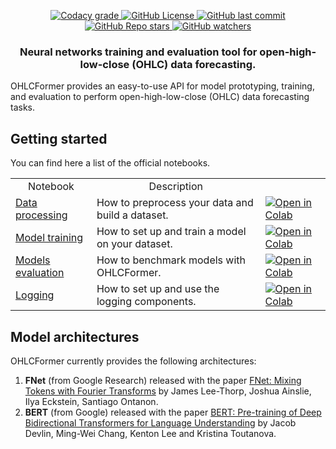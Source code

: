 <p align="center">
    <a href="#">
        <img alt="Codacy grade" src="https://app.codacy.com/project/badge/Grade/c91af6e4013a4adba31c2a3c23b102a0">
    </a>
    <a href="#">
        <img alt="GitHub License" src="https://img.shields.io/github/license/niksyromyatnikov/OHLCFormer">
    </a>
    <a href="#">
       <img alt="GitHub last commit" src="https://img.shields.io/github/last-commit/niksyromyatnikov/OHLCFormer">
    </a>
    <a href="#">
        <img alt="GitHub Repo stars" src="https://img.shields.io/github/stars/niksyromyatnikov/OHLCFormer?style=social">
    </a>
    <a href="#">
       <img alt="GitHub watchers" src="https://img.shields.io/github/watchers/niksyromyatnikov/OHLCFormer?style=social">
    </a>
</p>

<h3 align="center">
    <p>Neural networks training and evaluation tool for open-high-low-close (OHLC) data forecasting.</p>
</h3>
OHLCFormer provides an easy-to-use API for model prototyping, training, and evaluation to perform open-high-low-close (OHLC) data forecasting tasks.

## Getting started
You can find here a list of the official notebooks.

<table>
  <tr>
    <td style="text-align: center;">Notebook</td>
    <td style="text-align: center;">Description</td>
    <td></td>
  </tr>
  <tr>
    <td><a href="https://github.com/niksyromyatnikov/OHLCFormer/blob/master/examples/notebooks/data_processing.ipynb">Data processing</a></td>
    <td>How to preprocess your data and build a dataset.</td>
    <td><a href="https://colab.research.google.com/github/niksyromyatnikov/OHLCFormer/blob/master/examples/notebooks/data_processing.ipynb"><img alt="Open in Colab" src="https://colab.research.google.com/assets/colab-badge.svg"></a></td>
  </tr>
  <tr>
    <td><a href="https://github.com/niksyromyatnikov/OHLCFormer/blob/master/examples/notebooks/train_model.ipynb">Model training</a></td>
    <td>How to set up and train a model on your dataset.</td>
    <td><a href="https://colab.research.google.com/github/niksyromyatnikov/OHLCFormer/blob/master/examples/notebooks/train_model.ipynb"><img alt="Open in Colab" src="https://colab.research.google.com/assets/colab-badge.svg"></a></td>
  </tr>
<tr>
    <td><a href="https://github.com/niksyromyatnikov/OHLCFormer/blob/master/examples/notebooks/models_evaluation.ipynb">Models evaluation</a></td>
    <td>How to benchmark models with OHLCFormer.</td>
    <td><a href="https://colab.research.google.com/github/niksyromyatnikov/OHLCFormer/blob/master/examples/notebooks/models_evaluation.ipynb"><img alt="Open in Colab" src="https://colab.research.google.com/assets/colab-badge.svg"></a></td>
  </tr>
<tr>
    <td><a href="https://github.com/niksyromyatnikov/OHLCFormer/blob/master/examples/notebooks/logging.ipynb">Logging</a></td>
    <td>How to set up and use the logging components.</td>
    <td><a href="https://colab.research.google.com/github/niksyromyatnikov/OHLCFormer/blob/master/examples/notebooks/logging.ipynb"><img alt="Open in Colab" src="https://colab.research.google.com/assets/colab-badge.svg"></a></td>
  </tr>
</table>

## Model architectures

OHLCFormer currently provides the following architectures:
1. **FNet** (from Google Research) released with the paper [FNet: Mixing Tokens with Fourier Transforms](https://arxiv.org/abs/2105.03824) by James Lee-Thorp, Joshua Ainslie, Ilya Eckstein, Santiago Ontanon.
2. **BERT** (from Google) released with the paper [BERT: Pre-training of Deep Bidirectional Transformers for Language Understanding](https://arxiv.org/abs/1810.04805) by Jacob Devlin, Ming-Wei Chang, Kenton Lee and Kristina Toutanova.